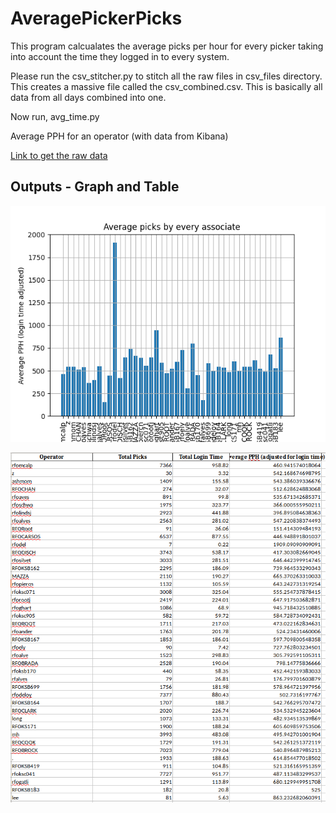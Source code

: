 # AveragePickerPicks

This program calcualates the average picks per hour for every picker taking into account the time they logged in to every system. 

Please run the csv_stitcher.py to stitch all the raw files in csv_files directory. This creates a massive file called the csv_combined.csv. This is basically all data from all days combined into one. 

Now run, avg_time.py


Average PPH for an operator (with data from Kibana) 

[Link to get the raw data](https://sunflower.kb.us-central1.gcp.cloud.es.io:9243/app/discover#/?_g=(filters:!(),refreshInterval:(pause:!t,value:0),time:(from:now-6h,to:now))&_a=(columns:!(system_name,message,operator_id),filters:!(),index:ce572630-0f58-11ed-bd81-e7f3585b181b,interval:auto,query:(language:kuery,query:'(%22user_logout%22%20or%20%22user_login%22%20or%20(%22OB1-Interface%22%20and%20%22PICKCOMPLETE%22))%20'),sort:!(!('@timestamp',desc))))

## Outputs - Graph and Table

 ![Output Plot](Images/output_graph.png)

 ![Output Plot](Images/output_table.png)

